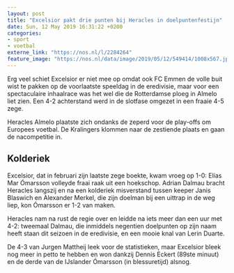 ```yaml
---
layout: post
title: "Excelsior pakt drie punten bij Heracles in doelpuntenfestijn"
date: Sun, 12 May 2019 16:31:22 +0200
categories: 
- sport 
- voetbal 
externe_link: "https://nos.nl/l/2284264"
feature_image: "https://nos.nl/data/image/2019/05/12/549414/1008x567.jpg"
---
```


<p>Erg veel schiet Excelsior er niet mee op omdat ook FC Emmen de volle buit wist te pakken op de voorlaatste speeldag in de eredivisie, maar voor een spectaculaire inhaalrace was het wel die de Rotterdamse ploeg in Almelo liet zien. Een 4-2 achterstand werd in de slotfase omgezet in een fraaie 4-5 zege.</p>
<p>Heracles Almelo plaatste zich ondanks de zeperd voor de play-offs om Europees voetbal. De Kralingers klommen naar de zestiende plaats en gaan de nacompetitie in.</p>
<h2>Kolderiek</h2>
<p>Excelsior, dat in februari zijn laatste zege boekte, kwam vroeg op 1-0: Elías Mar Ómarsson volleyde fraai raak uit een hoekschop. Adrian Dalmau bracht Heracles langszij en na een kolderiek misverstand tussen keeper Janis Blaswich en Alexander Merkel, die zijn doelman bij een uittrap in de weg liep, kon Ómarsson er 1-2 van maken.</p>
<p>Heracles nam na rust de regie over en leidde na iets meer dan een uur met 4-2: tweemaal Dalmau, die inmiddels negentien doelpunten op zijn naam heeft staan dit seizoen in de eredivisie, en een mooie knal van Lerin Duarte.</p>
<p>De 4-3 van Jurgen Mattheij leek voor de statistieken, maar Excelsior bleek nog meer in petto te hebben en won dankzij Dennis Eckert (89ste minuut) en de derde van de IJslander Ómarsson (in blessuretijd) alsnog.</p>

